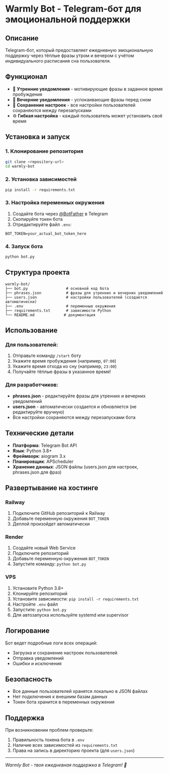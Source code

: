# Warmly Bot - Telegram-бот для эмоциональной поддержки

## Описание
Telegram-бот, который предоставляет ежедневную эмоциональную поддержку через тёплые фразы утром и вечером с учётом индивидуального расписания сна пользователя.

## Функционал
- 🌅 **Утренние уведомления** - мотивирующие фразы в заданное время пробуждения
- 🌙 **Вечерние уведомления** - успокаивающие фразы перед сном
- 💾 **Сохранение настроек** - все настройки пользователей сохраняются между перезапусками
- ⚙️ **Гибкая настройка** - каждый пользователь может установить своё время

## Установка и запуск

### 1. Клонирование репозитория
```bash
git clone <repository-url>
cd warmly-bot
```

### 2. Установка зависимостей
```bash
pip install -r requirements.txt
```

### 3. Настройка переменных окружения
1. Создайте бота через [@BotFather](https://t.me/BotFather) в Telegram
2. Скопируйте токен бота
3. Отредактируйте файл `.env`:
```
BOT_TOKEN=your_actual_bot_token_here
```

### 4. Запуск бота
```bash
python bot.py
```

## Структура проекта
```
warmly-bot/
├── bot.py                 # основной код бота
├── phrases.json           # фразы для утренних и вечерних уведомлений
├── users.json             # настройки пользователей (создается автоматически)
├── .env                   # переменные окружения
├── requirements.txt       # зависимости Python
└── README.md             # документация
```

## Использование

### Для пользователей:
1. Отправьте команду `/start` боту
2. Укажите время пробуждения (например, `07:00`)
3. Укажите время отхода ко сну (например, `23:00`)
4. Получайте тёплые фразы в указанное время!

### Для разработчиков:
- **phrases.json** - редактируйте фразы для утренних и вечерних уведомлений
- **users.json** - автоматически создается и обновляется (не редактируйте вручную)
- Все настройки сохраняются между перезапусками бота

## Технические детали
- **Платформа**: Telegram Bot API
- **Язык**: Python 3.8+
- **Фреймворк**: aiogram 3.x
- **Планировщик**: APScheduler
- **Хранение данных**: JSON файлы (users.json для настроек, phrases.json для фраз)

## Развертывание на хостинге

### Railway
1. Подключите GitHub репозиторий к Railway
2. Добавьте переменную окружения `BOT_TOKEN`
3. Деплой произойдет автоматически

### Render
1. Создайте новый Web Service
2. Подключите репозиторий
3. Добавьте переменную окружения `BOT_TOKEN`
4. Запустите команду: `python bot.py`

### VPS
1. Установите Python 3.8+
2. Клонируйте репозиторий
3. Установите зависимости: `pip install -r requirements.txt`
4. Настройте `.env` файл
5. Запустите: `python bot.py`
6. Для автозапуска используйте systemd или supervisor

## Логирование
Бот ведет подробные логи всех операций:
- Загрузка и сохранение настроек пользователей
- Отправка уведомлений
- Ошибки и исключения

## Безопасность
- Все данные пользователей хранятся локально в JSON файлах
- Нет подключения к внешним базам данных
- Токен бота хранится в переменных окружения

## Поддержка
При возникновении проблем проверьте:
1. Правильность токена бота в `.env`
2. Наличие всех зависимостей из `requirements.txt`
3. Права на запись в директорию проекта (для `users.json`)

---

*Warmly Bot - твоя ежедневная поддержка в Telegram! 🌿*